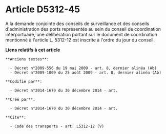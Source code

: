 # Article D5312-45

A la demande conjointe des conseils de surveillance et des conseils d'administration des ports représentés au sein du conseil
de coordination interportuaire, une délibération portant sur le document de coordination mentionné à l'article L. 5312-12 est
inscrite à l'ordre du jour du conseil.

**Liens relatifs à cet article**

	**Anciens textes**:

	  - Décret n°2009-556 du 19 mai 2009 - art. 8, dernier alinéa (Ab)
	  - Décret n°2009-1009 du 25 août 2009 - art. 8, dernier alinéa (Ab)

	**Codifié par**:

	  - Décret n°2014-1670 du 30 décembre 2014 - art.

	**Créé par**:

	  - Décret n°2014-1670 du 30 décembre 2014 - art.

	**Cite**:

	  - Code des transports - art. L5312-12 (V)
